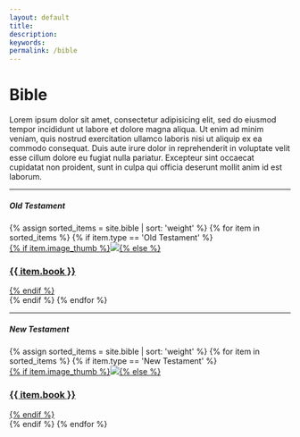 ```yaml
---
layout: default
title:
description:
keywords:
permalink: /bible
---
```

<div class="uk-container uk-container-xsmall uk-margin-medium-bottom uk-margin-large-top">
	<div class="uk-text-lead uk-margin-medium-bottom">
	<h1>Bible</h1>
	<p>Lorem ipsum dolor sit amet, consectetur adipisicing elit, sed do eiusmod tempor incididunt ut labore et dolore magna aliqua. Ut enim ad minim veniam, quis nostrud exercitation ullamco laboris nisi ut aliquip ex ea commodo consequat. Duis aute irure dolor in reprehenderit in voluptate velit esse cillum dolore eu fugiat nulla pariatur. Excepteur sint occaecat cupidatat non proident, sunt in culpa qui officia deserunt mollit anim id est laborum.</p>
	<hr/>
	<h5>Old Testament </h5>
	<div class="uk-container uk-margin-large-top uk-margin-large-bottom">
    <div class="uk-grid-small uk-child-width-1-3@s uk-child-width-1-3@m uk-child-width-1-3@l uk-grid-match" uk-grid>
	{% assign sorted_items = site.bible | sort: 'weight' %}
	{% for item in sorted_items %}
	{% if item.type == 'Old Testament' %}
	<div>
		<a href="{{item.url}}" class="uk-card uk-card-default uk-card-hover uk-flex uk-flex-center uk-flex-middle" style="min-height: 249.39px">{% if item.image_thumb %}<img src="{{item.image_thumb}}" class="uk-card-media-top">{% else %}<h3 class="uk-card-title uk-text-center uk-text-middle">{{ item.book }}</h3>{% endif %}</a>
	</div>
	{% endif %}
	{% endfor %}
	</div>
	<hr/>
	<h5>New Testament </h5>
	<div class="uk-grid-small uk-child-width-1-3@s uk-child-width-1-3@m uk-child-width-1-3@l uk-grid-match" uk-grid>
	{% assign sorted_items = site.bible | sort: 'weight' %}
	{% for item in sorted_items %}
	{% if item.type == 'New Testament' %}
	<div>
		<a href="{{item.url}}" class="uk-card uk-card-default uk-card-hover uk-flex uk-flex-center uk-flex-middle" style="min-height: 249.39px">{% if item.image_thumb %}<img src="{{item.image_thumb}}" class="uk-card-media-top">{% else %}<h3 class="uk-card-title uk-text-center uk-text-middle">{{ item.book }}</h3>{% endif %}</a>
	</div>
	{% endif %}
	{% endfor %}
	</div>
	</div>
</div>
